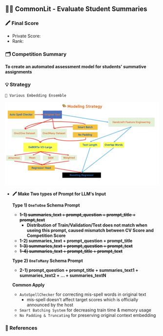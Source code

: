 ## 🎒📘 CommonLit - Evaluate Student Summaries

### 🖍️ Final Score

- Private Score:
- Rank:

### 🗂️ Competition Summary

**To create an automated assessment model for students' summative assignments**


### 💡 Strategy
`🎨 Various Embedding Ensemble`

![Modeling Strategy](/assets/modeling_strategy.png)

- **🖍️ Make Two types of Prompt for LLM's Input**

    **Type 1) `OneToOne` Schema Prompt**
    - **~~1-1) summaries_text + prompt_question + prompt_title + prompt_text~~**
        - **Distribution of Train/Validation/Test does not match when useing this prompt, caused mismatch between CV Score and Competition Score**
    - **1-2) summaries_text + prompt_question + prompt_title**
    - **~~1-3) summaries_text + prompt_question + prompt_text~~**
    - **~~1-4) summaries_text + prompt_title + prompt_text~~**
    
    **Type 2) `OneToMany` Schema Prompt**
    - **2-1) prompt_question + prompt_title + summaries_text1 + summaries_text2 + ... + summaries_textN**

    **Common Apply**
    - `AutoSpellChecker` for correcting mis-spell words in original text
        - mis-spell doesn't affect target scores which is officially announced by the host
    - `Smart Batching System` for decreasing train time & memory usage
    - `No Padding & Truncating` for preserving original context embedding

### 🔗 References
